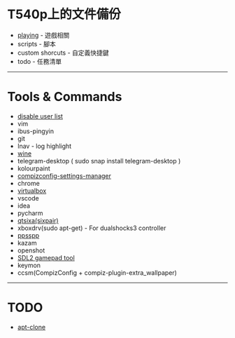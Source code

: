 # T540p上的文件備份

* [playing](https://drive.google.com/drive/folders/1PJhZnWEOGgJTNS7xN9m4qF0X4NhLkXMh?usp=sharing) - 遊戲相關
* scripts - 腳本
* custom shorcuts - 自定義快捷鍵
* todo - 任務清單

---

# Tools & Commands

* [disable user list](https://askubuntu.com/a/1037289)
* vim
* ibus-pingyin
* git
* lnav - log highlight
* [wine](https://linuxconfig.org/install-wine-on-ubuntu-18-04-bionic-beaver-linux)
* telegram-desktop ( sudo snap install telegram-desktop )
* kolourpaint
* [compizconfig-settings-manager](https://www.maketecheasier.com/tweak-number-workspaces-unity/)
* chrome
* [virtualbox](https://www.virtualbox.org/wiki/Linux_Downloads)
* vscode
* idea
* pycharm
* [qtsixa(sixpair)](https://retropie.org.uk/forum/topic/2913/guide-use-qtsixa-on-ubuntu-16-04-and-derivatives/2)
* xboxdrv(sudo apt-get) - For dualshocks3 controller
* [ppsspp](http://ubuntuhandbook.org/index.php/2018/08/install-psp-emulator-ppsspp-1-6-3-ubuntu-18-04/)
* kazam
* openshot
* [SDL2 gamepad tool](http://generalarcade.com/gamepadtool/)
* keymon
* ccsm(CompizConfig + compiz-plugin-extra_wallpaper)

---

# TODO

* [apt-clone](https://www.ostechnix.com/backup-installed-packages-and-restore-them-on-freshly-installed-ubuntu-system/)
